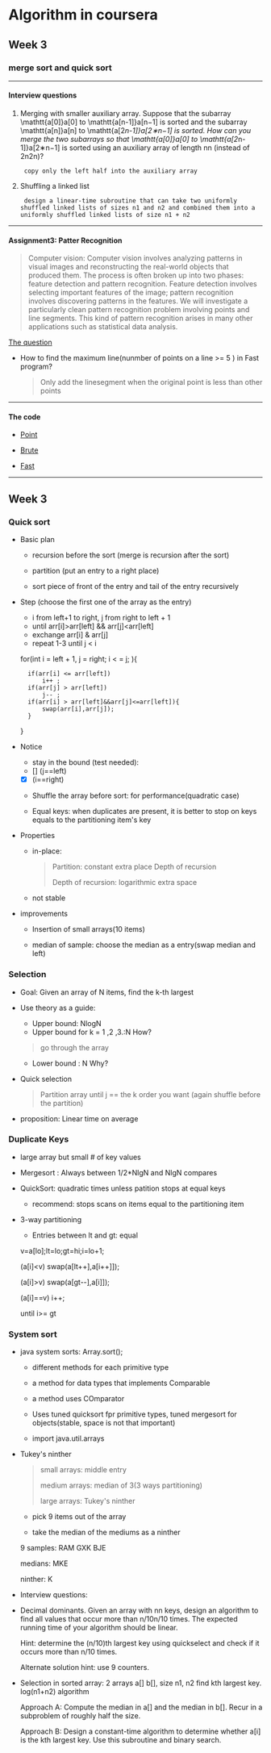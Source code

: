# Algorithm in coursera

<h2 id = "3">Week 3 </h2>

### merge sort and quick sort

---------------------------------------
#### Interview questions 
1. Merging with smaller auxiliary array. Suppose that the subarray \mathtt{a[0]}a[0] to \mathtt{a[n-1]}a[n−1] is sorted and the subarray \mathtt{a[n]}a[n] to \mathtt{a[2*n-1]}a[2∗n−1] is sorted. How can you merge the two subarrays so that \mathtt{a[0]}a[0] to \mathtt{a[2*n-1]}a[2∗n−1] is sorted using an auxiliary array of length nn (instead of 2n2n)?

		copy only the left half into the auxiliary array
2. Shuffling a linked list

		design a linear-time subroutine that can take two uniformly shuffled linked lists of sizes n1 and n2 and combined them into a uniformly shuffled linked lists of size n1 + n2

-------------------------------------
#### Assignment3: Patter Recognition

> Computer vision: 
> Computer vision involves analyzing patterns in visual images and reconstructing the real-world objects that produced them. The process is often broken up into two phases: feature detection and pattern recognition. Feature detection involves selecting important features of the image; pattern recognition involves discovering patterns in the features. We will investigate a particularly clean pattern recognition problem involving points and line segments. This kind of pattern recognition arises in many other applications such as statistical data analysis.

[The question](http://coursera.cs.princeton.edu/algs4/assignments/collinear.html)

* How to find the maximum line(nunmber of points on a line >= 5 ) in Fast program?

	> Only add the linesegment when the original point is less than other points

----------------------	
#### The code

* [Point](https://github.com/dehezhang2/algorithm/blob/master/Sort/Patter%20Recognition/Point.java)

* [Brute](https://github.com/dehezhang2/algorithm/blob/master/Sort/Patter%20Recognition/BruteCollinearPoints.java)

* [Fast](https://github.com/dehezhang2/algorithm/blob/master/Sort/Patter%20Recognition/FastCollinearPoints.java)

----------------------------------------------
<h2 id = "3">Week 3 </h2>

### Quick sort

* Basic plan

  * recursion before the sort (merge is recursion after the sort) 
  
  * partition (put an entry to a right place) 

  * sort piece of front of the entry and tail of the entry recursively

* Step (choose the first one of the array as the entry)
	
	* i from left+1 to right, j from right to left + 1
	* until arr[i]>arr[left] && arr[j]<arr[left]
	* exchange arr[i] & arr[j] 
	* repeat 1-3 until j < i


	for(int i = left + 1, j = right; i < = j; ){

		if(arr[i] <= arr[left])
			i++	;	
		if(arr[j] > arr[left])
			j-- ;
		if(arr[i] > arr[left]&&arr[j]<=arr[left]){
			swap(arr[i],arr[j]);
		}
	}

* Notice

	* stay in the bound (test needed):
	- [] (j==left)
	- [x] (i==right)
	
	* Shuffle the array before sort: for performance(quadratic case)
	
	* Equal keys: when duplicates are present, it is better to stop on keys equals to the partitioning item's key

* Properties

	* in-place: 
	
		> Partition: constant extra place Depth of recursion
		>
		> Depth of recursion: logarithmic extra space

	* not stable
	
* improvements

	* Insertion of small arrays(10 items)

	* median of sample: choose the median as a entry(swap median and left)

### Selection

* Goal: Given an array of N items, find the k-th largest

* Use theory as a guide:

	* Upper bound: NlogN
	* Upper bound for k = 1 ,2 ,3.:N How?
	> go through the array
	
	* Lower bound : N Why?

* Quick selection 
	> Partition array until j == the k order you want (again shuffle before the partition)

* proposition: Linear time on average

### Duplicate Keys

* large array but small # of key values

* Mergesort : Always between 1/2*NlgN and NlgN compares

* QuickSort: quadratic times unless patition stops at equal keys

	* recommend: stops scans on items equal to the partitioning item
	
* 3-way partitioning
	* Entries between lt and gt: equal

	v=a[lo];lt=lo;gt=hi;i=lo+1;
	
	(a[i]<v) swap(a[lt++],a[i++]]);
	
	(a[i]>v) swap(a[gt--],a[i]]);

	(a[i]==v) i++;
	
	until i>= gt

### System sort

* java system sorts: Array.sort();

	* different methods for each primitive type
	
	* a method for data types that implements Comparable
	
	* a method uses COmparator
	
	* Uses tuned quicksort fpr primitive types, tuned mergesort for objects(stable, space is not that important)
	
	* import java.util.arrays
	
* Tukey's ninther

	> small arrays: middle entry
	>
	> medium arrays: median of 3(3 ways partitioning)
	> 
	> large arrays: Tukey's ninther
	
	* pick 9 items out of the array
	
	* take the median of the mediums as a ninther

	9 samples: RAM GXK BJE
	

	medians: MKE

	ninther: K

* Interview questions: 
	
* Decimal dominants. Given an array with nn keys, design an algorithm to find all values that occur more than n/10n/10 times. The expected running time of your algorithm should be linear.

	Hint: determine the (n/10)th largest key using quickselect and check if it occurs more than n/10 times.

	Alternate solution hint: use 9 counters.

* Selection in sorted array: 2 arrays a[] b[], size n1, n2 find kth largest key. log(n1+n2) algorithm

	Approach A: Compute the median in a[] and the median in b[]. Recur in a subproblem of roughly half the size.

	Approach B: Design a constant-time algorithm to determine whether a[i] is the kth largest key. Use this subroutine and binary search.


	
